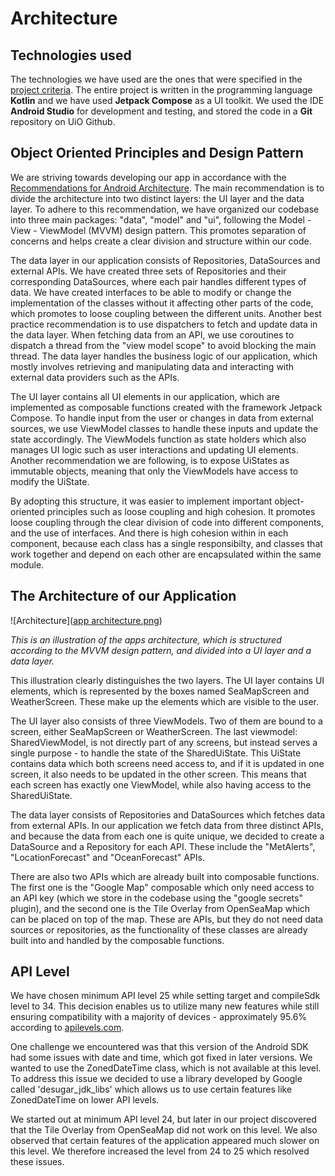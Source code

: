 # Architecture



## Technologies used

The technologies we have used are the ones that were specified in the [project criteria](https://www.uio.no/studier/emner/matnat/ifi/IN2000/v24/prosjektarbeid/produktkrav-in2000-v24.pdf). The entire project is written in the programming language **Kotlin** and we have used **Jetpack Compose** as a UI toolkit. We used the IDE **Android Studio** for development and testing, and stored the code in a **Git** repository on UiO Github.



## Object Oriented Principles and Design Pattern

We are striving towards developing our app in accordance with the [Recommendations for Android Architecture](https://developer.android.com/topic/architecture/recommendations). The main recommendation is to divide the architecture into two distinct layers: the UI layer and the data layer. To adhere to this recommendation, we have organized our codebase into three main packages: "data", "model" and "ui", following the Model - View - ViewModel (MVVM) design pattern. This promotes separation of concerns and helps create a clear division and structure within our code.

The data layer in our application consists of Repositories, DataSources and external APIs. We have created three sets of Repositories and their corresponding DataSources, where each pair handles different types of data.  We have created interfaces to be able to modify or change the implementation of the classes without it affecting other parts of the code, which promotes to loose coupling between the different units. Another best practice recommendation is to use dispatchers to fetch and update data in the data layer. When fetching data from an API, we use coroutines to dispatch a thread from the "view model scope" to avoid blocking the main thread. The data layer handles the business logic of our application, which mostly involves retrieving and manipulating data and interacting with external data providers such as the APIs.

The UI layer contains all UI elements in our application, which are implemented as composable functions created with the framework Jetpack Compose. To handle input from the user or changes in data from external sources, we use ViewModel classes to handle these inputs and update the state accordingly. The ViewModels function as state holders which also manages UI logic such as user interactions and updating UI elements. Another recommendation we are following, is to expose UiStates as immutable objects, meaning that only the ViewModels have access to modify the UiState.

By adopting this structure, it was easier to implement important object-oriented principles such as loose coupling and high cohesion. It promotes loose coupling through the clear division of code into different components, and the use of interfaces. And there is high cohesion within in each component, because each class has a single responsibilty, and classes that work together and depend on each other are encapsulated within the same module.



## The Architecture of our Application

![Architecture]([app architecture.png](https://github.com/Max1kwow/IN2000-Software-Engineering-med-prosjektarbeid/blob/main/app%20architecture.png))


*This is an illustration of the apps architecture, which is structured according to the MVVM design pattern, and divided into a UI layer and a data layer.*

This illustration clearly distinguishes the two layers. The UI layer contains UI elements, which is represented by the boxes named SeaMapScreen and WeatherScreen. These make up the elements which are visible to the user. 

The UI layer also consists of three ViewModels. Two of them are bound to a screen, either SeaMapScreen or WeatherScreen. The last viewmodel: SharedViewModel, is not directly part of any screens, but instead serves a single purpose - to handle the state of the SharedUiState. This UiState contains data which both screens need access to, and if it is updated in one screen, it also needs to be updated in the other screen. This means that each screen has exactly one ViewModel, while also having access to the SharedUiState.

The data layer consists of Repositories and DataSources which fetches data from external APIs. In our application we fetch data from three distinct APIs, and because the data from each one is quite unique, we decided to create a DataSource and a Repository for each API. These include the  "MetAlerts", "LocationForecast" and "OceanForecast" APIs.

There are also two APIs which are already built into composable functions. The first one is the "Google Map" composable which only need access to an API key (which we store in the codebase using the "google secrets" plugin), and the second one is the Tile Overlay from OpenSeaMap which can be placed on top of the map. These are APIs, but they do not need data sources or repositories, as the functionality of these classes are already built into and handled by the composable functions. 



## API Level

We have chosen minimum API level 25 while setting target and compileSdk level to 34. This decision enables us to utilize many new features while still ensuring compatibility with a majority of devices - approximately 95.6% according to [apilevels.com](https://apilevels.com). 

One challenge we encountered was that this version of the Android SDK had some issues with date and time, which got fixed in later versions. We wanted to use the ZonedDateTime class, which is not available at this level. To address this issue we decided to use a library developed by Google called 'desugar_jdk_libs' which allows us to use certain features like ZonedDateTime on lower API levels.

We started out at minimum API level 24, but later in our project discovered that the Tile Overlay from OpenSeaMap did not work on this level. We also observed that certain features of the application appeared much slower on this level. We therefore increased the level from 24 to 25 which resolved these issues.
